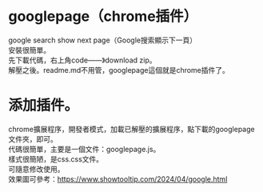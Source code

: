 # googlepage（chrome插件）
google search show next page（Google搜索顯示下一頁）  
安裝很簡單。  
先下載代碼，右上角code——》download zip。  
解壓之後。readme.md不用管，googlepage這個就是chrome插件了。  
# 添加插件。  
chrome擴展程序，開發者模式，加載已解壓的擴展程序，點下載的googlepage文件夾，即可。  
代碼很簡單，主要是一個文件：googlepage.js。  
樣式很簡陋，是css.css文件。  
可隨意修改使用。  
效果圖可參考：https://www.showtooltip.com/2024/04/google.html
